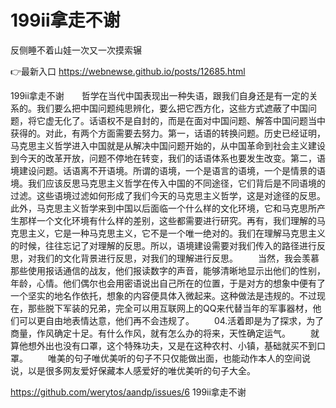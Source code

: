 # 199ii拿走不谢
反侧睡不着山娃一次又一次摸索辗

👉最新入口 https://webnewse.github.io/posts/12685.html

199ii拿走不谢　　哲学在当代中国表现出一种失语，跟我们自身还是有一定的关系的。我们要么把中国问题纯思辨化，要么把它西方化，这些方式遮蔽了中国问题，将它虚无化了。话语权不是自封的，而是在面对中国问题、解答中国问题当中获得的。对此，有两个方面需要去努力。第一，话语的转换问题。历史已经证明，马克思主义哲学进入中国就是从解决中国问题开始的，从中国革命到社会主义建设到今天的改革开放，问题不停地在转变，我们的话语体系也要发生改变。第二，语境建设问题。话语离不开语境。所谓的语境，一个是语言的语境，一个是情景的语境。我们应该反思马克思主义哲学在传入中国的不同途径，它们背后是不同语境的过滤。这些语境过滤如何形成了我们今天的马克思主义哲学，这是对途径的反思。此外，马克思主义哲学来到中国以后面临一个什么样的文化环境，它和马克思所产生那样一个文化环境有什么样的差别，这些都需要进行研究。再有，我们理解的马克思主义，它是一种马克思主义，它不是一个唯一绝对的。我们在理解马克思主义的时候，往往忘记了对理解的反思。所以，语境建设需要对我们传入的路径进行反思，对我们的文化背景进行反思，对我们的理解进行反思。
　　当然，我会羡慕那些使用报话通信的战友，他们报读数字的声音，能够清晰地显示出他们的性别，年龄，心情。他们偶尔也会用密语说出自己所在的位置，于是对方的想象中便有了一个坚实的地名作依托，想象的内容便具体入微起来。这种做法是违规的。不过现在，那些脱下军装的兄弟，完全可以用互联网上的QQ来代替当年的军事器材，他们可以更自由地表情达意，他们再不会违规了。
　　04.活着即是为了探求，为了商量，作风确定十足。有什么作风，就有怎么办的将来，天性确定运气。
　　就算他想外出也没有口罩，这个特殊功夫，又是在这种农村、小镇，基础就买不到口罩。
　　唯美的句子唯优美听的句子不只仅能做出面，也能动作本人的空间说说，以是很多网友爱好保藏本人感爱好的唯优美听的句子大全。

https://github.com/werytos/aandp/issues/6
199ii拿走不谢
